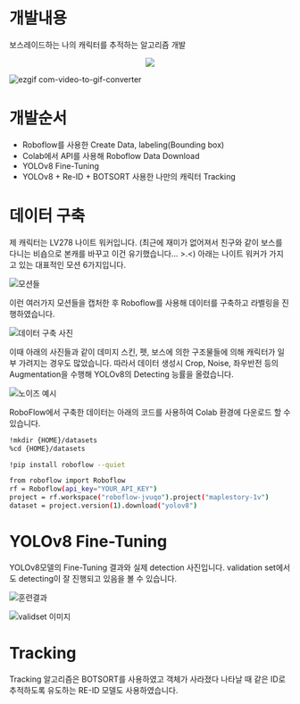 # 개발내용
보스레이드하는 나의 캐릭터를 추적하는 알고리즘 개발

<p align="center">
<img src="![ezgif com-video-to-gif-converter](https://github.com/chahanyeong/Maplestory-mycharacter_Tracking/assets/152364900/6308c91f-2d33-4214-8ddf-6cd26339dc74)">
</p>

![ezgif com-video-to-gif-converter](https://github.com/chahanyeong/Maplestory-mycharacter_Tracking/assets/152364900/8e39628f-9745-4321-a6c7-514ac1396604)


# 개발순서
- Roboflow를 사용한 Create Data, labeling(Bounding box)
- Colab에서 API를 사용해 Roboflow Data Download
- YOLOv8 Fine-Tuning
- YOLOv8 + Re-ID + BOTSORT 사용한 나만의 캐릭터 Tracking

# 데이터 구축
제 캐릭터는 LV278 나이트 워커입니다. (최근에 재미가 없어져서 친구와 같이 보스를 다니는 비숍으로 본캐를 바꾸고 이건 유기했습니다... >.<)
아래는 나이트 워커가 가지고 있는 대표적인 모션 6가지입니다. 

![모션들](https://github.com/chahanyeong/Maplestory-mycharacter_Tracking/assets/152364900/b1dd59cd-bb64-49a9-a751-8d9e4e5a7053)

이런 여러가지 모션들을 캡처한 후 Roboflow를 사용해 데이터를 구축하고 라벨링을 진행하였습니다.

![데이터 구축 사진](https://github.com/chahanyeong/Maplestory-mycharacter_Tracking/assets/152364900/aa922266-806b-4772-8965-4805465598ea)

이때 아래의 사진들과 같이 데미지 스킨, 펫, 보스에 의한 구조물들에 의해 캐릭터가 일부 가려지는 경우도 많았습니다. 따라서 데이터 생성시 Crop, Noise, 좌우반전 등의 Augmentation을 수행해 YOLOv8의 Detecting 능률을 올렸습니다.

![노이즈 예시](https://github.com/chahanyeong/Maplestory-mycharacter_Tracking/assets/152364900/6bf9c5f1-5e63-4154-b97a-9136bb432585)

RoboFlow에서 구축한 데이터는 아래의 코드를 사용하여 Colab 환경에 다운로드 할 수 있습니다.
```bash
!mkdir {HOME}/datasets
%cd {HOME}/datasets

!pip install roboflow --quiet

from roboflow import Roboflow
rf = Roboflow(api_key="YOUR_API_KEY")
project = rf.workspace("roboflow-jvuqo").project("maplestory-1v")
dataset = project.version(1).download("yolov8")
``` 

# YOLOv8 Fine-Tuning
YOLOv8모델의 Fine-Tuning 결과와 실제 detection 사진입니다. validation set에서도 detecting이 잘 진행되고 있음을 볼 수 있습니다.

![훈련결과](https://github.com/chahanyeong/Maplestory-mycharacter_Tracking/assets/152364900/7224ac2a-acf2-47cf-90ca-1de7d2fb5cab)

![validset 이미지](https://github.com/chahanyeong/Maplestory-mycharacter_Tracking/assets/152364900/88727436-1b98-4a9f-8b83-52de2a1b6076)

# Tracking
Tracking 알고리즘은 BOTSORT를 사용하였고 객체가 사라졌다 나타날 때 같은 ID로 추적하도록 유도하는 RE-ID 모델도 사용하였습니다.
